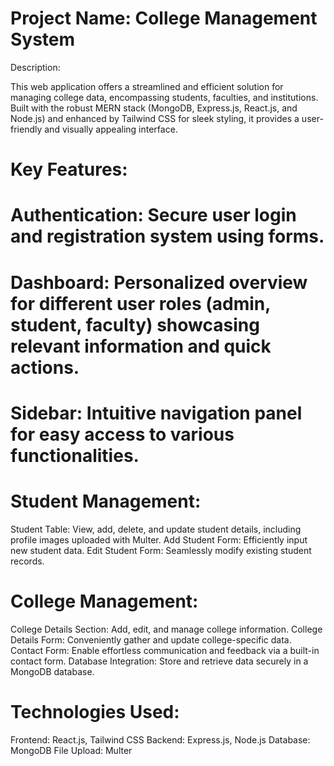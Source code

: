 # Project Name: College Management System

Description:

This web application offers a streamlined and efficient solution for managing college data, encompassing students, faculties, and institutions. Built with the robust MERN stack (MongoDB, Express.js, React.js, and Node.js) and enhanced by Tailwind CSS for sleek styling, it provides a user-friendly and visually appealing interface.

# Key Features:

# Authentication: Secure user login and registration system using forms.
# Dashboard: Personalized overview for different user roles (admin, student, faculty) showcasing relevant information and quick actions.
# Sidebar: Intuitive navigation panel for easy access to various functionalities.

# Student Management:
  Student Table: View, add, delete, and update student details, including profile images uploaded with Multer.
  Add Student Form: Efficiently input new student data.
  Edit Student Form: Seamlessly modify existing student records.

# College Management:

   College Details Section: Add, edit, and manage college information.
   College Details Form: Conveniently gather and update college-specific data.
   Contact Form: Enable effortless communication and feedback via a built-in contact form.
    Database Integration: Store and retrieve data securely in a MongoDB database.

# Technologies Used:

Frontend: React.js, Tailwind CSS
Backend: Express.js, Node.js
Database: MongoDB
File Upload: Multer
